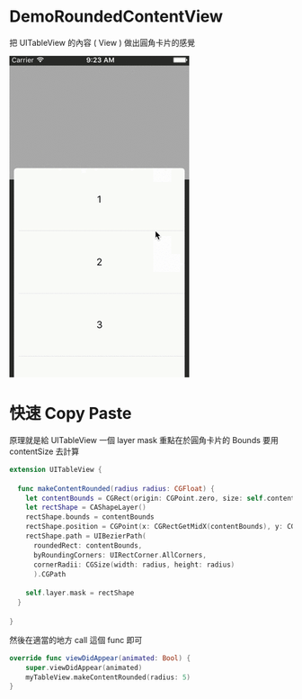 # DemoRoundedContentView
把 UITableView 的內容 ( View ) 做出圓角卡片的感覺

![Alt Text](https://github.com/ayo1103/DemoRoundedContentView/raw/master/demo_rounded_content.gif)


# 快速 Copy Paste
原理就是給 UITableView 一個 layer mask
重點在於圓角卡片的 Bounds 要用 contentSize 去計算

```swift
extension UITableView {

  func makeContentRounded(radius radius: CGFloat) {
    let contentBounds = CGRect(origin: CGPoint.zero, size: self.contentSize)
    let rectShape = CAShapeLayer()
    rectShape.bounds = contentBounds
    rectShape.position = CGPoint(x: CGRectGetMidX(contentBounds), y: CGRectGetMidY(contentBounds))
    rectShape.path = UIBezierPath(
      roundedRect: contentBounds,
      byRoundingCorners: UIRectCorner.AllCorners,
      cornerRadii: CGSize(width: radius, height: radius)
      ).CGPath

    self.layer.mask = rectShape
  }

}
```

然後在適當的地方 call 這個 func 即可

```swift
override func viewDidAppear(animated: Bool) {
    super.viewDidAppear(animated)
    myTableView.makeContentRounded(radius: 5)
}
```
